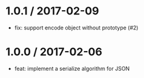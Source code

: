 
1.0.1 / 2017-02-09
==================

  * fix: support encode object without prototype (#2)

1.0.0 / 2017-02-06
==================

 * feat: implement a serialize algorithm for JSON
